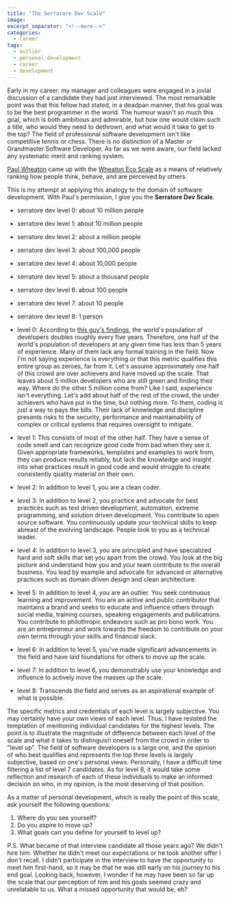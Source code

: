```yaml
---
title: "The Serratore Dev Scale"
image: 
excerpt_separator: "<!--more-->"
categories:
  - Career
tags:
  - outlier
  - personal development
  - career
  - development
---
```


Early in my career, my manager and colleagues were engaged in a jovial discussion of a candidate they had just interviewed. The most remarkable point was that this fellow had stated, in a deadpan manner, that his goal was to be the best programmer in the world. The humour wasn't so much this goal, which is both ambitious and admirable, but how one would claim such a title, who would they need to dethrown, and what would it take to get to the top? The field of professional software development isn't like competitive tennis or chess. There is no distinction of a Master or Grandmaster Software Developer. As far as we were aware, our field lacked any systematic merit and ranking system.

[Paul Wheaton](https://richsoil.com/paul-wheaton.jsp) came up with the [Wheaton Eco Scale](https://permies.com/t/3069/Wheaton-Eco-Scale) as a means of relatively ranking how people think, behave, and are perceived by others.

This is my attempt at applying this analogy to the domain of software development. With Paul's permission, I give you the **Serratore Dev Scale**. 

* serratore dev level 0:  about 10 million people
* serratore dev level 1:  about 10 million people
* serratore dev level 2:  about a million people
* serratore dev level 3:  about 100,000 people
* serratore dev level 4:  about 10,000 people
* serratore dev level 5:  about a thousand people
* serratore dev level 6:  about 100 people
* serratore dev level 7:  about 10 people
* serratore dev level 8:  1 person

* level 0: According to [this guy's findings](http://coding-and-more.blogspot.com/2011/06/its-official-developers-get-better-with.html), the world's population of developers doubles roughly every five years. Therefore, one half of the world's population of developers at any given time has less than 5 years of experience. Many of them lack any formal training in the field. Now I'm not saying experience is everything or that this metric qualifies this entire group as zeroes, far from it. Let's assume approximately one half of this crowd are over achievers and have moved up the scale. That leaves about 5 million developers who are still green and finding their way. Where do the other 5 million come from? Like I said, experience isn't everything. Let's add about half of the rest of the crowd, the under achievers who have put in the time, but nothing more. To them, coding is just a way to pays the bills. Their lack of knowledge and discipline presents risks to the security, performance and maintainability of complex or critical systems that requires oversight to mitigate.

* level 1: This consists of most of the other half. They have a sense of code smell and can recognize good code from bad when they see it. Given appropriate frameworks, templates and examples to work from, they can produce results reliably, but lack the knowledge and insight into what practices result in good code and would struggle to create consistently quality material on their own.

* level 2: In addition to level 1, you are a clean coder.

* level 3: In addition to level 2, you practice and advocate for best practices such as test driven development, automation, extreme programming, and solution driven development. You contribute to open source software. You continuously update your technical skills to keep abreast of the evolving landscape. People look to you as a technical leader.

* level 4: In addition to level 3, you are principled and have specialized hard and soft skills that set you apart from the crowd. You look at the big picture and understand how you and your team contribute to the overall business. You lead by example and advocate for advanced or alternative practices such as domain driven design and clean architecture.

* level 5: In addition to level 4, you are an outlier. You seek continuous learning and improvement. You are an active and public contributor that maintains a brand and seeks to educate and influence others through social media, training courses, speaking engagements and publications. You contribute to philothropic endeavors such as pro bono work. You are an entrepreneur and work towards the freedom to contribute on your own terms through your skills and financial slack.

* level 6: In addition to level 5, you've made significant advancements in the field and have laid foundations for others to move up the scale.

* level 7: In addition to level 6, you demonstrably use your knowledge and influence to actively move the masses up the scale.

* level 8: Transcends the field and serves as an aspirational example of what is possible.

The specific metrics and credentials of each level is largely subjective. You may certainly have your own views of each level. Thus, I have resisted the temptation of mentioning individual candidates for the highest levels. The point is to illustrate the magnitude of difference between each level of the scale and what it takes to distinguish oneself from the crowd in order to "level up". The field of software developers is a large one, and the opinion of who best qualifies and represents the top three levels is largely subjective, based on one's personal views. Personally, I have a difficult time filtering a list of level 7 candidates. As for level 8, it would take some reflection and research of each of these individuals to make an informed decision on who, in my opinion, is the most deserving of that position.

As a matter of personal development, which is really the point of this scale, ask yourself the following questions:
1. Where do you see yourself? 
2. Do you aspire to move up?
3. What goals can you define for yourself to level up?

P.S. What became of that interview candidate all those years ago? We didn't hire him. 
Whether he didn't meet our expectations or he took another offer I don't recall. I didn't participate in the interview to have the opportunity to meet him first-hand, so it may be that he was still early on his journey to his end goal. Looking back, however, I wonder if he may have been so far up the scale that our perception of him and his goals seemed crazy and unrelatable to us. What a missed opportunity that would be, eh?
